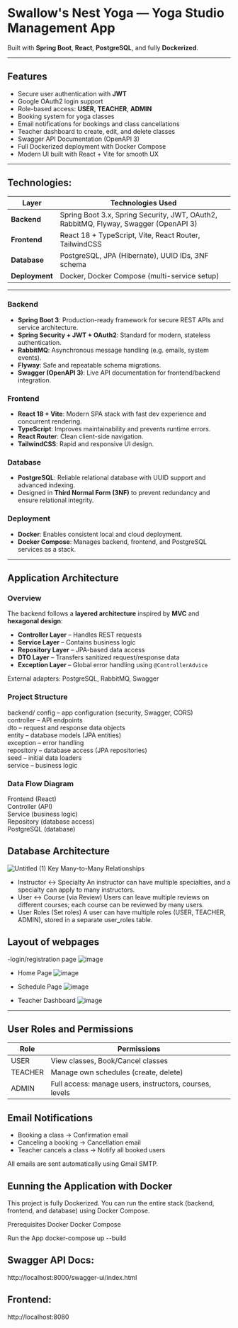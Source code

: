 #  Swallow's Nest Yoga — Yoga Studio Management App


Built with **Spring Boot**, **React**, **PostgreSQL**, and fully **Dockerized**.

---

##  Features

-  Secure user authentication with **JWT**
-  Google OAuth2 login support
-  Role-based access: **USER**, **TEACHER**, **ADMIN**
-  Booking system for yoga classes
-  Email notifications for bookings and class cancellations
-  Teacher dashboard to create, edit, and delete classes
-  Swagger API Documentation (OpenAPI 3)
-  Full Dockerized deployment with Docker Compose
-  Modern UI built with React + Vite for smooth UX

---
## Technologies:

| Layer        | Technologies Used                                                                 |
|--------------|------------------------------------------------------------------------------------|
| **Backend**  | Spring Boot 3.x, Spring Security, JWT, OAuth2, RabbitMQ, Flyway, Swagger (OpenAPI 3) |
| **Frontend** | React 18 + TypeScript, Vite, React Router, TailwindCSS                            |
| **Database** | PostgreSQL, JPA (Hibernate), UUID IDs, 3NF schema                                 |
| **Deployment** | Docker, Docker Compose (multi-service setup)                                     |

---


###  Backend
- **Spring Boot 3**: Production-ready framework for secure REST APIs and service architecture.
- **Spring Security + JWT + OAuth2**: Standard for modern, stateless authentication.
- **RabbitMQ**: Asynchronous message handling (e.g. emails, system events).
- **Flyway**: Safe and repeatable schema migrations.
- **Swagger (OpenAPI 3)**: Live API documentation for frontend/backend integration.

###  Frontend
- **React 18 + Vite**: Modern SPA stack with fast dev experience and concurrent rendering.
- **TypeScript**: Improves maintainability and prevents runtime errors.
- **React Router**: Clean client-side navigation.
- **TailwindCSS**: Rapid and responsive UI design.

###  Database
- **PostgreSQL**: Reliable relational database with UUID support and advanced indexing.
- Designed in **Third Normal Form (3NF)** to prevent redundancy and ensure relational integrity.

###  Deployment
- **Docker**: Enables consistent local and cloud deployment.
- **Docker Compose**: Manages backend, frontend, and PostgreSQL services as a stack.

---
##  Application Architecture

###  Overview

The backend follows a **layered architecture** inspired by **MVC** and **hexagonal design**:

- **Controller Layer** – Handles REST requests
- **Service Layer** – Contains business logic
- **Repository Layer** – JPA-based data access
- **DTO Layer** – Transfers sanitized request/response data
- **Exception Layer** – Global error handling using `@ControllerAdvice`

External adapters: PostgreSQL, RabbitMQ, Swagger

###  Project Structure

backend/
config – app configuration (security, Swagger, CORS) <br>
controller – API endpoints <br>
dto – request and response data objects <br>
entity – database models (JPA entities) <br>
exception – error handling <br>
repository – database access (JPA repositories) <br>
seed – initial data loaders <br>
service – business logic <br>

### Data Flow Diagram

Frontend (React) <br>
Controller (API) <br>
Service (business logic) <br>
Repository (database access) <br>
PostgreSQL (database)



## Database Architecture
![Untitled (1)](https://github.com/user-attachments/assets/36bcd2d1-93f6-4cf1-90c0-774e029aeb3e)
Key Many-to-Many Relationships
- Instructor ↔ Specialty
An instructor can have multiple specialties, and a specialty can apply to many instructors.
- User ↔ Course (via Review)
Users can leave multiple reviews on different courses; each course can be reviewed by many users.
- User Roles (Set<String> roles)
A user can have multiple roles (USER, TEACHER, ADMIN), stored in a separate user_roles table.



##  Layout of webpages

-login/registration page
![image](https://github.com/user-attachments/assets/458dc096-fab1-4de6-b414-da9028ec1ca3)

- Home Page
 ![image](https://github.com/user-attachments/assets/1070e2ff-9910-4c62-baf8-97778f2ad926)

- Schedule Page
 ![image](https://github.com/user-attachments/assets/73508510-a63b-4ad6-bd4e-be9819b6e563)

- Teacher Dashboard
![image](https://github.com/user-attachments/assets/a8544c5d-cfd2-4834-8e02-1fff474f5739)

---



## User Roles and Permissions

| Role         | Permissions            |
| --------------- | ------------------- | 
|USER | View classes, Book/Cancel classes   | 
| TEACHER | Manage own schedules (create, delete)  | 
| ADMIN     | Full access: manage users, instructors, courses, levels         | 


## Email Notifications
- Booking a class → Confirmation email
- Canceling a booking → Cancellation email
- Teacher cancels a class → Notify all booked users

All emails are sent automatically using Gmail SMTP.

## Eunning the Application with Docker
This project is fully Dockerized. You can run the entire stack (backend, frontend, and database) using Docker Compose.

Prerequisites
Docker
Docker Compose

Run the App
docker-compose up --build

## Swagger API Docs: 
http://localhost:8000/swagger-ui/index.html

## Frontend: 
http://localhost:8080


